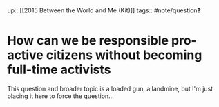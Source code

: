 up:: [[2015 Between the World and Me (Kit)]]
tags:: #note/question❓ 

# How can we be responsible pro-active citizens without becoming full-time activists
This question and broader topic is a loaded gun, a landmine, but I'm just placing it here to force the question...
